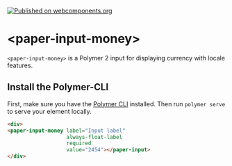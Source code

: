 [![Published on webcomponents.org](https://img.shields.io/badge/webcomponents.org-published-blue.svg)](https://www.webcomponents.org/element/unionthugface/paper-input-money)

# \<paper-input-money\>

`<paper-input-money>` is a Polymer 2 input for displaying currency with locale features.

## Install the Polymer-CLI

First, make sure you have the [Polymer CLI](https://www.npmjs.com/package/polymer-cli) installed. Then run `polymer serve` to serve your element locally.

<!---
```
<custom-element-demo>
  <template>
    <script src="../webcomponentsjs/webcomponents-lite.js"></script>
    <link rel="import" href="paper-input-money.html">
    <style>
      paper-input-money {
        max-width: 400px;
        margin: auto;
      }
    </style>
    <next-code-block></next-code-block>
  </template>
</custom-element-demo>
```
-->
```html
<div>
<paper-input-money label="Input label"
				   always-float-label
				   required
				   value="2454"></paper-input>
</div>
```
